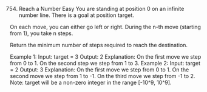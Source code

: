 754. Reach a Number
Easy
You are standing at position 0 on an infinite number line. There is a goal at position target.

On each move, you can either go left or right. During the n-th move (starting from 1), you take n steps.

Return the minimum number of steps required to reach the destination.

Example 1:
Input: target = 3
Output: 2
Explanation:
On the first move we step from 0 to 1.
On the second step we step from 1 to 3.
Example 2:
Input: target = 2
Output: 3
Explanation:
On the first move we step from 0 to 1.
On the second move we step  from 1 to -1.
On the third move we step from -1 to 2.
Note:
target will be a non-zero integer in the range [-10^9, 10^9].